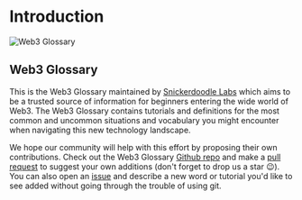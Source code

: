 # Introduction

![Web3 Glossary](assets/logos/snickerdoodle\_horizontal\_notab.png)

## Web3 Glossary

This is the Web3 Glossary maintained by [Snickerdoodle Labs](https://snickerdoodle.com) which aims to be a trusted source of information for beginners entering the wide world of Web3. The Web3 Glossary contains tutorials and definitions for the most common and uncommon situations and vocabulary you might encounter when navigating this new technology landscape.

We hope our community will help with this effort by proposing their own contributions. Check out the Web3 Glossary [Github repo](https://github.com/SnickerdoodleLabs/Web3-Glossary) and make a [pull request](https://docs.github.com/en/pull-requests/collaborating-with-pull-requests/proposing-changes-to-your-work-with-pull-requests/about-pull-requests) to suggest your own additions (don't forget to drop us a star :wink:). You can also open an 
[issue](https://github.com/SnickerdoodleLabs/Web3-Glossary/issues/new/choose) and describe a new word or tutorial you'd like to see added without going through the trouble 
of using git. 